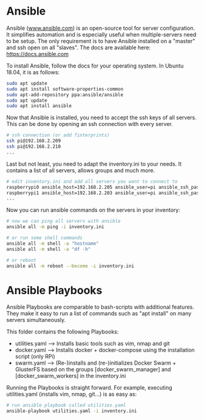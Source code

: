 # Ansible

Ansible (www.ansible.com) is an open-source tool for server configuration. It simplifies automation and is especially useful when multiple-servers need to be setup. The only requirement is to have Ansible installed on a "master" and ssh open on all "slaves". The docs are available here: https://docs.ansible.com

To install Ansible, follow the docs for your operating system. In Ubuntu 18.04, it is as follows:

```bash
sudo apt update
sudo apt install software-properties-common
sudo apt-add-repository ppa:ansible/ansible
sudo apt update
sudo apt install ansible
```

Now that Ansible is installed, you need to accept the ssh keys of all servers. This can be done by opening an ssh connection with every server.

```bash
# ssh connection (or add finterprints)
ssh pi@192.168.2.209
ssh pi@192.168.2.210
...
```

Last but not least, you need to adapt the inventory.ini to your needs. It contains a list of all servers, allows groups and much more.

```bash
# edit inventory.ini and add all servers you want to connect to
raspberrypi0 ansible_host=192.168.2.205 ansible_user=pi ansible_ssh_pass=raspberry
raspberrypi1 ansible_host=192.168.2.203 ansible_user=pi ansible_ssh_pass=raspberry
...
```

Now you can run ansible commands on the servers in your inventory:

```bash
# now we can ping all servers with ansible
ansible all -m ping -i inventory.ini

# or run some shell commands
ansible all -m shell -a "hostname"
ansible all -m shell -a "df -h"

# or reboot
ansible all -m reboot --become -i inventory.ini
```

# Ansible Playbooks

Ansible Playbooks are comparable to bash-scripts with additional features. They make it easy to run a list of commands such as "apt install" on many servers simultaneously.

This folder contains the following Playbooks:

- utilities.yaml
  --> Installs basic tools such as vim, nmap and git
- docker.yaml
  --> Installs docker + docker-compose  using the installation script (only RPi)
- swarm.yaml
  --> (Re-)installs and (re-)initializes Docker Swarm + GlusterFS based on the groups [docker_swarm_manager] and [docker_swarm_workers] in the inventory.ini

Running the Playbooks is straight forward. For example, executing utilities.yaml (installs vim, nmap, git...) is as easy as:

```bash
# run ansible playbook called utilities.yaml
ansible-playbook utilities.yaml -i inventory.ini
```
